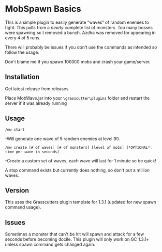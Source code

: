 # MobSpawn Basics

This is a simple plugin to easily generate "waves" of random enemies to fight.
This pulls from a *nearly* complete list of monsters. Too many bosses were spawning so I removed a bunch.
Azdha was removed for appearing in every 4 of 5 runs.

There will probably be issues if you don't use the commands as intended so follow the usage.

Don't blame me if you spawn 100000 mobs and crash your game/server.

## Installation

Get latest release from releases

Place MobWave.jar into your `\grasscutter\plugins` folder and restart the server if it was already running

## Usage

 `/mw start`

   -Will generate one wave of 5 random enemies at level 90.

 `/mw create [# of waves] [# of monsters] [level of mobs] [*OPTIONAL*: time per wave in seconds]`

   -Create a custom set of waves, each wave will last for 1 minute so be quick!

 A stop command exists but currently does nothing, so don't put a million waves.

## Version

This uses the Grasscutters plugin template for 1.3.1 (updated for new spawn command usage).

## Issues

Sometimes a monster that can't be hit will spawn and attack for a few seconds before becoming docile.
This plugin will only work on GC 1.3.1+ unless spawn command gets changed again.
